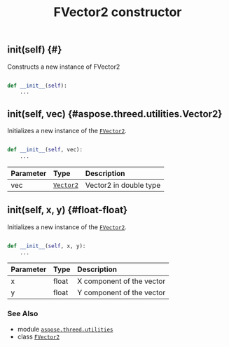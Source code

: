 ﻿---
title: FVector2 constructor
second_title: Aspose.3D for Python via .NET API References
description: 
type: docs
weight: 10
url: /python-net/aspose.threed.utilities/fvector2/__init__/
is_root: false
---

## __init__(self) {#}

Constructs a new instance of FVector2



```python

def __init__(self):
    ...
```




## __init__(self, vec) {#aspose.threed.utilities.Vector2}

Initializes a new instance of the [`FVector2`](/3d/python-net/aspose.threed.utilities/fvector2).



```python

def __init__(self, vec):
    ...
```


| Parameter | Type | Description |
| :- | :- | :- |
| vec | [`Vector2`](/3d/python-net/aspose.threed.utilities/vector2) | Vector2 in double type |


## __init__(self, x, y) {#float-float}

Initializes a new instance of the [`FVector2`](/3d/python-net/aspose.threed.utilities/fvector2).



```python

def __init__(self, x, y):
    ...
```


| Parameter | Type | Description |
| :- | :- | :- |
| x | float | X component of the vector |
| y | float | Y component of the vector |



### See Also
* module [`aspose.threed.utilities`](../../)
* class [`FVector2`](/3d/python-net/aspose.threed.utilities/fvector2)

